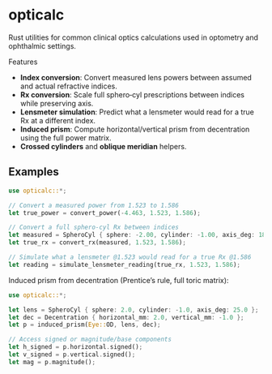 opticalc
============

Rust utilities for common clinical optics calculations used in optometry and ophthalmic settings.

Features
- **Index conversion**: Convert measured lens powers between assumed and actual refractive indices.
- **Rx conversion**: Scale full sphero‑cyl prescriptions between indices while preserving axis.
- **Lensmeter simulation**: Predict what a lensmeter would read for a true Rx at a different index.
- **Induced prism**: Compute horizontal/vertical prism from decentration using the full power matrix.
- **Crossed cylinders** and **oblique meridian** helpers.

## Examples

```rust
use opticalc::*;

// Convert a measured power from 1.523 to 1.586
let true_power = convert_power(-4.463, 1.523, 1.586);

// Convert a full sphero‑cyl Rx between indices
let measured = SpheroCyl { sphere: -2.00, cylinder: -1.00, axis_deg: 180.0 };
let true_rx = convert_rx(measured, 1.523, 1.586);

// Simulate what a lensmeter @1.523 would read for a true Rx @1.586
let reading = simulate_lensmeter_reading(true_rx, 1.523, 1.586);
```

Induced prism from decentration (Prentice’s rule, full toric matrix):

```rust
use opticalc::*;

let lens = SpheroCyl { sphere: 2.0, cylinder: -1.0, axis_deg: 25.0 };
let dec = Decentration { horizontal_mm: 2.0, vertical_mm: -1.0 };
let p = induced_prism(Eye::OD, lens, dec);

// Access signed or magnitude/base components
let h_signed = p.horizontal.signed();
let v_signed = p.vertical.signed();
let mag = p.magnitude();
```
